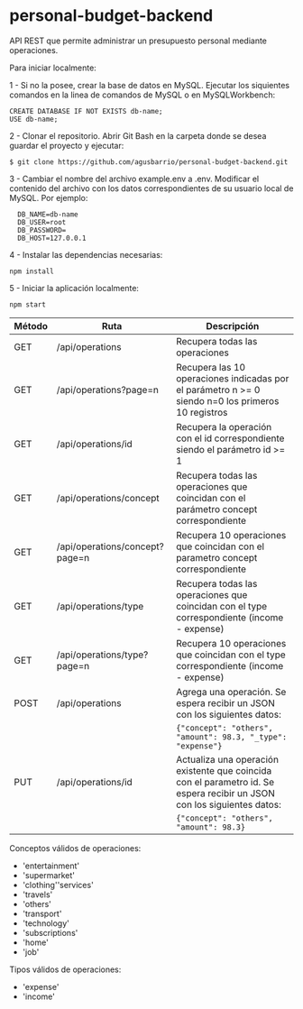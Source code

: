 # personal-budget-backend
API REST que permite administrar un presupuesto personal mediante operaciones.

Para iniciar localmente:

1 - Si no la posee, crear la base de datos en MySQL.
  Ejecutar los siquientes comandos en la linea de comandos de MySQL o en MySQLWorkbench:
	
	CREATE DATABASE IF NOT EXISTS db-name;
	USE db-name;

2 - Clonar el repositorio.
	Abrir Git Bash en la carpeta donde se desea guardar el proyecto y ejecutar:

	$ git clone https://github.com/agusbarrio/personal-budget-backend.git


3 - Cambiar el nombre del archivo example.env a .env. Modificar el contenido del archivo con los datos correspondientes de su usuario local de MySQL.
  Por ejemplo:	
      
      DB_NAME=db-name
      DB_USER=root
      DB_PASSWORD=
      DB_HOST=127.0.0.1
      
4 - Instalar las dependencias necesarias:

	npm install

5 - Iniciar la aplicación localmente:

	npm start

| Método| Ruta | Descripción|
|------|------|-----------|
| GET	| /api/operations | Recupera todas las operaciones |
| GET	| /api/operations?page=n | Recupera las 10 operaciones indicadas por el parámetro n >= 0 siendo n=0 los primeros 10 registros |
| GET	| /api/operations/id | Recupera la operación con el id correspondiente siendo el parámetro id >= 1 |
| GET	| /api/operations/concept | Recupera todas las operaciones que coincidan con el parámetro concept correspondiente |
| GET	| /api/operations/concept?page=n | Recupera 10 operaciones que coincidan con el parametro concept correspondiente |
| GET	| /api/operations/type | Recupera todas las operaciones que coincidan con el type correspondiente (income - expense) |
| GET	| /api/operations/type?page=n | Recupera 10 operaciones que coincidan con el type correspondiente (income - expense) |
| POST | /api/operations | Agrega una operación. Se espera recibir un JSON con los siguientes datos: |
|      |                 |   `{"concept": "others", "amount": 98.3, "_type": "expense"}`|
| PUT | /api/operations/id | Actualiza una operación existente que coincida con el parametro id. Se espera recibir un JSON con los siguientes datos:|
|     |                    | `{"concept": "others", "amount": 98.3}`|
Conceptos válidos de operaciones:
- 'entertainment'
- 'supermarket'
- 'clothing''services'
- 'travels'
- 'others'
- 'transport'
- 'technology'
- 'subscriptions'
- 'home'
- 'job'

Tipos válidos de operaciones:
- 'expense'
- 'income'
